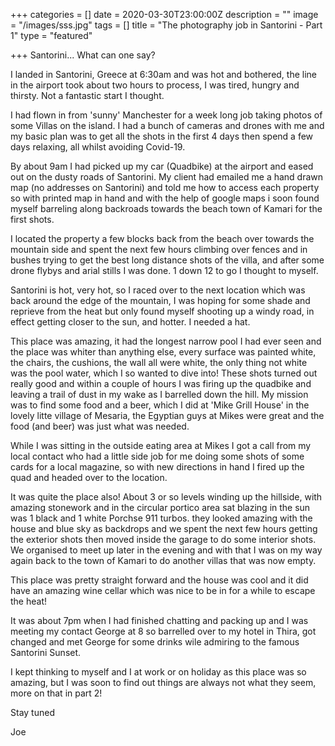 +++
categories = []
date = 2020-03-30T23:00:00Z
description = ""
image = "/images/sss.jpg"
tags = []
title = "The photography job in Santorini - Part 1"
type = "featured"

+++
Santorini... What can one say?

I landed in Santorini, Greece at 6:30am and was hot and bothered, the line in the airport took about two hours to process, I was tired, hungry and thirsty. Not a fantastic start I thought.

I had flown in from 'sunny' Manchester for a week long job taking photos of some Villas on the island. I had a bunch of cameras and drones with me and my basic plan was to get all the shots in the first 4 days then spend a few days relaxing, all whilst avoiding Covid-19. 

By about 9am I had picked up my car (Quadbike) at the airport and eased out on the dusty roads of Santorini. My client had emailed me a hand drawn map (no addresses on Santorini) and told me how to access each property so with printed map in hand and with the help of google maps i soon found myself barreling along backroads towards the beach town of Kamari for the first shots.

I located the property a few blocks back from the beach over towards the mountain side and spent the next few hours climbing over fences and in bushes trying to get the best long distance shots of the villa, and after some drone flybys and arial stills I was done. 1 down 12 to go I thought to myself.

Santorini is hot, very hot, so I raced over to the next location which was back around the edge of the mountain, I was hoping for some shade and reprieve from the heat but only found myself shooting up a windy road, in effect getting closer to the sun, and hotter. I needed a hat.

This place was amazing, it had the longest narrow pool I had ever seen and the place was whiter than anything else, every surface was painted white, the chairs, the cushions, the wall all were white, the only thing not white was the pool water, which I so wanted to dive into! These shots turned out really good and within a couple of hours I was firing up the quadbike and leaving a trail of dust in my wake as I barrelled down the hill. My mission  was to find some food and a beer, which I did at 'Mike Grill House' in the lovely litte village of Mesaria, the Egyptian guys at Mikes were great and the food (and beer) was just what was needed. 

While I was sitting in the outside eating area at Mikes I got a call from my local contact who had a little side job for me doing some shots of some cards for a local magazine, so with new directions in hand I fired up the quad and headed over to the location.

It was quite the place also! About 3 or so levels winding up the hillside, with amazing stonework and in the circular portico area sat blazing in the sun was 1 black and 1 white Porchse 911 turbos. they looked amazing with the house and blue sky as backdrops and we spent the next few hours getting the exterior shots then moved inside the garage to do some interior shots. We organised to meet up later in the evening and with that I was on my way again back to the town of Kamari to do another villas that was now empty.

This place was pretty straight forward and the house was cool and it did have an amazing wine cellar which was nice to be in for a while to escape the heat! 

It was about 7pm when I had finished chatting and packing up and I was meeting my contact George at 8 so barrelled over to my hotel in Thira, got changed and met George for some drinks wile admiring to the famous Santorini Sunset. 

I kept thinking to myself and I at work or on holiday as this place was so amazing, but I was soon to find out things are always not what they seem, more on that in part 2!

Stay tuned

Joe